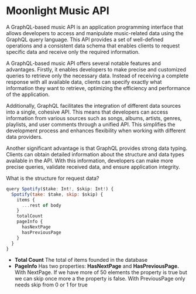 # **Moonlight Music API**

A GraphQL-based music API is an application programming interface that allows developers to access and manipulate music-related data using the GraphQL query language. This API provides a set of well-defined operations and a consistent data schema that enables clients to request specific data and receive only the required information.

A GraphQL-based music API offers several notable features and advantages. Firstly, it enables developers to make precise and customized queries to retrieve only the necessary data. Instead of receiving a complete response with all available data, clients can specify exactly what information they want to retrieve, optimizing the efficiency and performance of the application.

Additionally, GraphQL facilitates the integration of different data sources into a single, cohesive API. This means that developers can access information from various sources such as songs, albums, artists, genres, playlists, and user comments through a unified API. This simplifies the development process and enhances flexibility when working with different data providers.

Another significant advantage is that GraphQL provides strong data typing. Clients can obtain detailed information about the structure and data types available in the API. With this information, developers can make more precise queries, validate received data, and ensure application integrity.

What is the structure for request data?

```js
query Spotify($take: Int!, $skip: Int!) {
  Spotify(take: $take, skip: $skip) {
    items {
      ...rest of body
    }
    totalCount
    pageInfo {
      hasNextPage
      hasPreviousPage
    }
  }
}

```

- **Total Count**
  The total of items founded in the database
- **PageInfo** Has two properties: **HasNextPage** and **HasPreviousPage.** With NextPage. If we have more of 50 elements the property is true but we can skip once more a the property is false. With PreviousPage only needs skip from 0 or 1 for true
